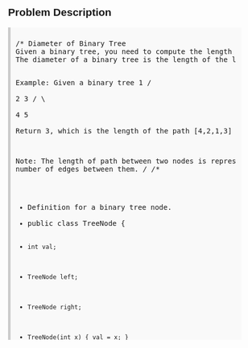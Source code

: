 <style>
  body { font-family: Arial, sans-serif; }
  .container { max-width: 600px; margin: auto; padding: 20px; }
  .comment-block { background-color: #f9f9f9; padding: 10px; border-left: 5px solid #ccc; }
  .code-block { background-color: #f4f4f4; padding: 10px; border: 1px solid #ddd; }
</style>

<div class='container'>
<h2>Problem Description</h2>
<div class='comment-block'>
<pre>
/* Diameter of Binary Tree
Given a binary tree, you need to compute the length of the diameter of the tree. 
The diameter of a binary tree is the length of the longest path between any two nodes in a tree. This path may or may not pass through the root.

Example:
Given a binary tree 
          1
         / \
        2   3
       / \     
      4   5    
Return 3, which is the length of the path [4,2,1,3] or [5,2,1,3].

Note: The length of path between two nodes is represented by the number of edges 
between them.
*/
/**
 * Definition for a binary tree node.
 * public class TreeNode {
 *     int val;
 *     TreeNode left;
 *     TreeNode right;
 *     TreeNode(int x) { val = x; }
 * }
 */
</pre>
</div>

<h2>Solution</h2>
<div class='code-block'>
<pre><code class='language-java'>

class Solution {
    private int maxLen = 0;
    private class resultType{
        int val = 0;
        public resultType(int val) {
            this.val = val;
        }
    }
    
    public int diameterOfBinaryTree(TreeNode root) {
        if(root == null) {
            return 0;
        }
        helper(root);
        return maxLen - 1;
    }
    
    private resultType helper(TreeNode root) {
        if(root.left == null && root.right == null) {
            maxLen = Math.max(1, maxLen);
            return new resultType(1);
        }else if(root.right == null) {
            int left = helper(root.left).val;
            maxLen = Math.max(left + 1, maxLen);
            return new resultType(left + 1);
        }else if(root.left == null) {
            int right = helper(root.right).val;
            maxLen = Math.max(right + 1, maxLen);      
            return new resultType(right + 1);
        }else {
            int right = helper(root.right).val;
            int left = helper(root.left).val;
            maxLen = Math.max(right + left + 1, maxLen);
            return new resultType(Math.max(left, right) + 1);
        }
    }
}</code></pre>
</div>
</div>
